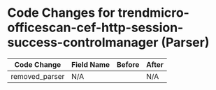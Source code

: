 # Code Changes for trendmicro-officescan-cef-http-session-success-controlmanager (Parser)

| Code Change | Field Name | Before | After |
|-------------|------------|--------|-------|
| removed_parser | N/A |  | N/A |